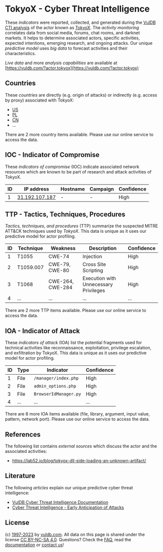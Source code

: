 # TokyoX - Cyber Threat Intelligence

These _indicators_ were reported, collected, and generated during the [VulDB CTI analysis](https://vuldb.com/?kb.cti) of the actor known as [TokyoX](https://vuldb.com/?actor.tokyox). The _activity monitoring_ correlates data from social media, forums, chat rooms, and darknet markets. It helps to determine associated actors, specific activities, expected intentions, emerging research, and ongoing attacks. Our unique _predictive model_ uses _big data_ to forecast activities and their characteristics.

_Live data_ and more _analysis capabilities_ are available at [https://vuldb.com/?actor.tokyox](https://vuldb.com/?actor.tokyox)

## Countries

These _countries_ are directly (e.g. origin of attacks) or indirectly (e.g. access by proxy) associated with TokyoX:

* [US](https://vuldb.com/?country.us)
* [PL](https://vuldb.com/?country.pl)
* [CN](https://vuldb.com/?country.cn)
* ...

There are 2 more country items available. Please use our online service to access the data.

## IOC - Indicator of Compromise

These _indicators of compromise_ (IOC) indicate associated network resources which are known to be part of research and attack activities of TokyoX.

ID | IP address | Hostname | Campaign | Confidence
-- | ---------- | -------- | -------- | ----------
1 | [31.192.107.187](https://vuldb.com/?ip.31.192.107.187) | - | - | High

## TTP - Tactics, Techniques, Procedures

_Tactics, techniques, and procedures_ (TTP) summarize the suspected MITRE ATT&CK techniques used by _TokyoX_. This data is unique as it uses our predictive model for actor profiling.

ID | Technique | Weakness | Description | Confidence
-- | --------- | -------- | ----------- | ----------
1 | T1055 | CWE-74 | Injection | High
2 | T1059.007 | CWE-79, CWE-80 | Cross Site Scripting | High
3 | T1068 | CWE-264, CWE-284 | Execution with Unnecessary Privileges | High
4 | ... | ... | ... | ...

There are 2 more TTP items available. Please use our online service to access the data.

## IOA - Indicator of Attack

These _indicators of attack_ (IOA) list the potential fragments used for technical activities like reconnaissance, exploitation, privilege escalation, and exfiltration by TokyoX. This data is unique as it uses our predictive model for actor profiling.

ID | Type | Indicator | Confidence
-- | ---- | --------- | ----------
1 | File | `/manager/index.php` | High
2 | File | `admin_options.php` | High
3 | File | `BrowserIdManager.py` | High
4 | ... | ... | ...

There are 8 more IOA items available (file, library, argument, input value, pattern, network port). Please use our online service to access the data.

## References

The following list contains _external sources_ which discuss the actor and the associated activities:

* https://lab52.io/blog/tokyox-dll-side-loading-an-unknown-artifact/

## Literature

The following _articles_ explain our unique predictive cyber threat intelligence:

* [VulDB Cyber Threat Intelligence Documentation](https://vuldb.com/?kb.cti)
* [Cyber Threat Intelligence - Early Anticipation of Attacks](https://www.scip.ch/en/?labs.20201022)

## License

(c) [1997-2023](https://vuldb.com/?kb.changelog) by [vuldb.com](https://vuldb.com/?kb.about). All data on this page is shared under the license [CC BY-NC-SA 4.0](https://creativecommons.org/licenses/by-nc-sa/4.0/). Questions? Check the [FAQ](https://vuldb.com/?kb.faq), read the [documentation](https://vuldb.com/?kb) or [contact us](https://vuldb.com/?contact)!
